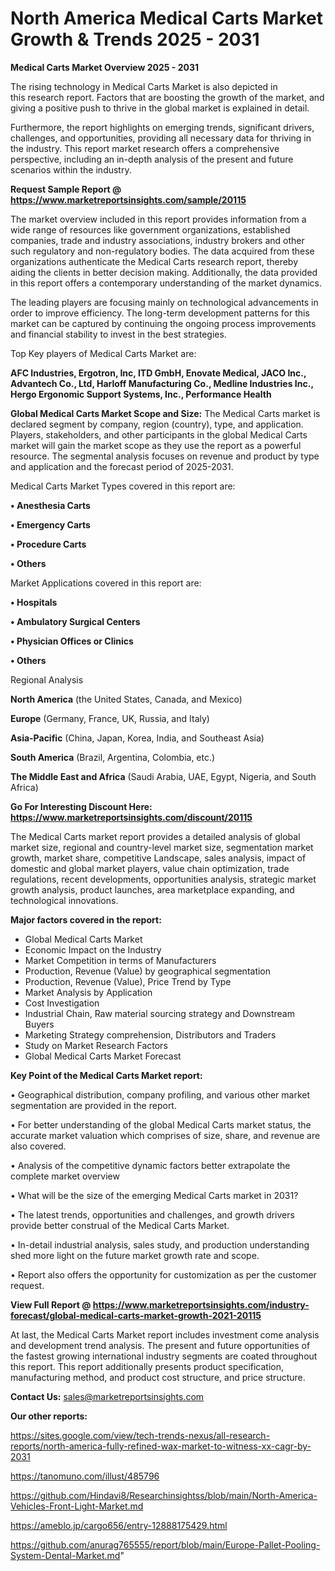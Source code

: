 # North America Medical Carts Market Growth & Trends 2025 - 2031

<Strong> Medical Carts Market Overview 2025 - 2031</strong>

The rising technology in Medical Carts Market is also depicted in this research report. Factors that are boosting the growth of the market, and giving a positive push to thrive in the global market is explained in detail.

Furthermore, the report highlights on emerging trends, significant drivers, challenges, and opportunities, providing all necessary data for thriving in the industry. This report market research offers a comprehensive perspective, including an in-depth analysis of the present and future scenarios within the industry.

<strong>Request Sample Report @ <a href=https://www.marketreportsinsights.com/sample/20115>https://www.marketreportsinsights.com/sample/20115</a></strong>

The market overview included in this report provides information from a wide range of resources like government organizations, established companies, trade and industry associations, industry brokers and other such regulatory and non-regulatory bodies. The data acquired from these organizations authenticate the Medical Carts research report, thereby aiding the clients in better decision making. Additionally, the data provided in this report offers a contemporary understanding of the market dynamics.

The leading players are focusing mainly on technological advancements in order to improve efficiency. The long-term development patterns for this market can be captured by continuing the ongoing process improvements and financial stability to invest in the best strategies.

Top Key players of Medical Carts Market are:

<strong>AFC Industries, Ergotron, Inc, ITD GmbH, Enovate Medical, JACO Inc., Advantech Co., Ltd, Harloff Manufacturing Co., Medline Industries Inc., Hergo Ergonomic Support Systems, Inc., Performance Health</strong>

<strong><b>Global Medical Carts Market Scope and Size:</b></strong>
The Medical Carts market is declared segment by company, region (country), type, and application. Players, stakeholders, and other participants in the global Medical Carts market will gain the market scope as they use the report as a powerful resource. The segmental analysis focuses on revenue and product by type and application and the forecast period of 2025-2031.

Medical Carts Market Types covered in this report are:

<strong>• Anesthesia Carts

• Emergency Carts

• Procedure Carts

• Others</strong>

Market Applications covered in this report are:

<strong>• Hospitals

• Ambulatory Surgical Centers

• Physician Offices or Clinics

• Others</strong> 

Regional Analysis

<strong>North America</strong> (the United States, Canada, and Mexico)

<strong>Europe</strong> (Germany, France, UK, Russia, and Italy)

<strong>Asia-Pacific</strong> (China, Japan, Korea, India, and Southeast Asia)

<strong>South America</strong> (Brazil, Argentina, Colombia, etc.)

<strong>The Middle East and Africa</strong> (Saudi Arabia, UAE, Egypt, Nigeria, and South Africa)

<strong>Go For Interesting Discount Here: <a href=https://www.marketreportsinsights.com/discount/20115>https://www.marketreportsinsights.com/discount/20115</a></strong>

The Medical Carts market report provides a detailed analysis of global market size, regional and country-level market size, segmentation market growth, market share, competitive Landscape, sales analysis, impact of domestic and global market players, value chain optimization, trade regulations, recent developments, opportunities analysis, strategic market growth analysis, product launches, area marketplace expanding, and technological innovations.

<strong><b>Major factors covered in the report:</b></strong>
<ul>
  <li>Global Medical Carts Market </li>
  <li>Economic Impact on the Industry</li>
  <li>Market Competition in terms of Manufacturers</li>
  <li>Production, Revenue (Value) by geographical segmentation</li>
  <li>Production, Revenue (Value), Price Trend by Type</li>
  <li>Market Analysis by Application</li>
  <li>Cost Investigation</li>
  <li>Industrial Chain, Raw material sourcing strategy and Downstream Buyers</li>
  <li>Marketing Strategy comprehension, Distributors and Traders</li>
  <li>Study on Market Research Factors</li>
  <li>Global Medical Carts Market Forecast</li>
</ul>

<strong><b>Key Point of the Medical Carts Market report:</b></strong>

• Geographical distribution, company profiling, and various other market segmentation are provided in the report.

• For better understanding of the global Medical Carts market status, the accurate market valuation which comprises of size, share, and revenue are also covered.

• Analysis of the competitive dynamic factors better extrapolate the complete market overview

• What will be the size of the emerging Medical Carts market in 2031?

• The latest trends, opportunities and challenges, and growth drivers provide better construal of the Medical Carts Market.

• In-detail industrial analysis, sales study, and production understanding shed more light on the future market growth rate and scope.

• Report also offers the opportunity for customization as per the customer request.

<strong><b>View Full Report @ <a href=https://www.marketreportsinsights.com/industry-forecast/global-medical-carts-market-growth-2021-20115>https://www.marketreportsinsights.com/industry-forecast/global-medical-carts-market-growth-2021-20115</a></b></strong>


At last, the Medical Carts Market report includes investment come analysis and development trend analysis. The present and future opportunities of the fastest growing international industry segments are coated throughout this report. This report additionally presents product specification, manufacturing method, and product cost structure, and price structure.

<strong>Contact Us:</strong>
sales@marketreportsinsights.com

<strong>Our other reports:</strong>

<a href=https://sites.google.com/view/tech-trends-nexus/all-research-reports/north-america-fully-refined-wax-market-to-witness-xx-cagr-by-2031>https://sites.google.com/view/tech-trends-nexus/all-research-reports/north-america-fully-refined-wax-market-to-witness-xx-cagr-by-2031</a>

<a href=https://tanomuno.com/illust/485796>https://tanomuno.com/illust/485796</a>

<a href=https://github.com/Hindavi8/Researchinsightss/blob/main/North-America-Vehicles-Front-Light-Market.md>https://github.com/Hindavi8/Researchinsightss/blob/main/North-America-Vehicles-Front-Light-Market.md</a>

<a href=https://ameblo.jp/cargo656/entry-12888175429.html>https://ameblo.jp/cargo656/entry-12888175429.html</a>

<a href=https://github.com/anurag765555/report/blob/main/Europe-Pallet-Pooling-System-Dental-Market.md>https://github.com/anurag765555/report/blob/main/Europe-Pallet-Pooling-System-Dental-Market.md</a>"
